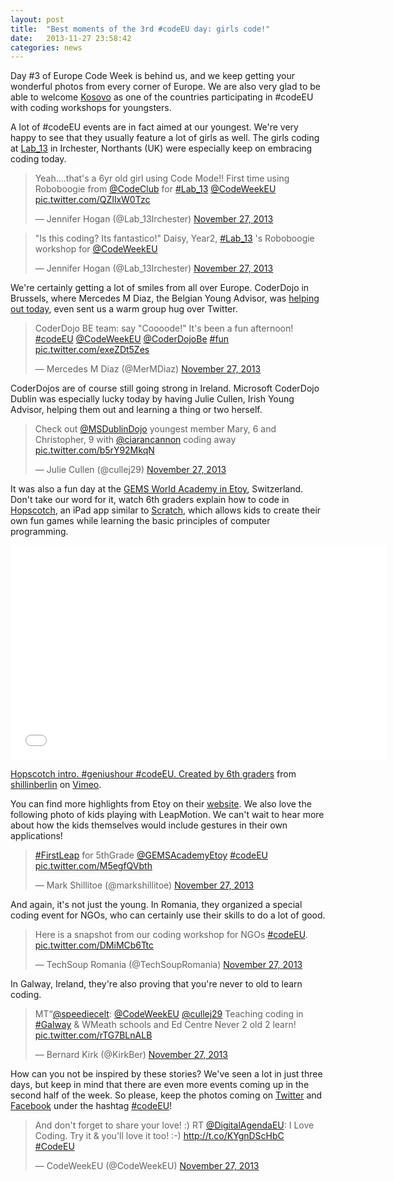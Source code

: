 ```yaml
---
layout: post
title:  "Best moments of the 3rd #codeEU day: girls code!"
date:   2013-11-27 23:58:42
categories: news
---
```


Day #3 of Europe Code Week is behind us, and we keep getting your wonderful photos from every corner of Europe. We are also very glad to be able to welcome [Kosovo](http://codeweek.eu/learn/kosovo/) as one of the countries participating in #codeEU with coding workshops for youngsters.

A lot of #codeEU events are in fact aimed at our youngest. We're very happy to see that they usually feature a lot of girls as well. The girls coding at [Lab_13](http://lab13network.wordpress.com) in Irchester, Northants (UK) were especially keep on embracing coding today.

<blockquote class="twitter-tweet" lang="en"><p>Yeah....that&#39;s a 6yr old girl using Code Mode!! First time using Roboboogie from <a href="https://twitter.com/CodeClub">@CodeClub</a> for <a href="https://twitter.com/search?q=%23Lab_13&amp;src=hash">#Lab_13</a> <a href="https://twitter.com/CodeWeekEU">@CodeWeekEU</a> <a href="http://t.co/QZIlxW0Tzc">pic.twitter.com/QZIlxW0Tzc</a></p>&mdash; Jennifer Hogan (@Lab_13Irchester) <a href="https://twitter.com/Lab_13Irchester/statuses/405704354679623680">November 27, 2013</a></blockquote>
<script async src="//platform.twitter.com/widgets.js" charset="utf-8"></script>

<blockquote class="twitter-tweet" lang="en"><p>&quot;Is this coding? Its fantastico!&quot; Daisy, Year2, <a href="https://twitter.com/search?q=%23Lab_13&amp;src=hash">#Lab_13</a> &#39;s Roboboogie workshop for <a href="https://twitter.com/CodeWeekEU">@CodeWeekEU</a></p>&mdash; Jennifer Hogan (@Lab_13Irchester) <a href="https://twitter.com/Lab_13Irchester/statuses/405709425379262464">November 27, 2013</a></blockquote>
<script async src="//platform.twitter.com/widgets.js" charset="utf-8"></script>

We're certainly getting a lot of smiles from all over Europe. CoderDojo in Brussels, where Mercedes M Diaz, the Belgian Young Advisor, was [helping out today](https://twitter.com/karin_ds/status/405696303138889728), even sent us a warm group hug over Twitter.

<blockquote class="twitter-tweet" lang="en"><p>CoderDojo BE team: say &quot;Coooode!&quot; It&#39;s been a fun afternoon! <a href="https://twitter.com/search?q=%23codeEU&amp;src=hash">#codeEU</a> <a href="https://twitter.com/CodeWeekEU">@CodeWeekEU</a> <a href="https://twitter.com/CoderDojoBe">@CoderDojoBe</a> <a href="https://twitter.com/search?q=%23fun&amp;src=hash">#fun</a> <a href="http://t.co/exeZDt5Zes">pic.twitter.com/exeZDt5Zes</a></p>&mdash; Mercedes M Diaz (@MerMDiaz) <a href="https://twitter.com/MerMDiaz/statuses/405728760273846272">November 27, 2013</a></blockquote>
<script async src="//platform.twitter.com/widgets.js" charset="utf-8"></script>

CoderDojos are of course still going strong in Ireland. Microsoft CoderDojo Dublin was especially lucky today by having Julie Cullen, Irish Young Advisor, helping them out and learning a thing or two herself.

<blockquote class="twitter-tweet" lang="en"><p>Check out <a href="https://twitter.com/MSDublinDojo">@MSDublinDojo</a> youngest member Mary, 6 and Christopher, 9 with <a href="https://twitter.com/ciarancannon">@ciarancannon</a> coding away <a href="http://t.co/b5rY92MkqN">pic.twitter.com/b5rY92MkqN</a></p>&mdash; Julie Cullen (@cullej29) <a href="https://twitter.com/cullej29/statuses/405765987754328064">November 27, 2013</a></blockquote>
<script async src="//platform.twitter.com/widgets.js" charset="utf-8"></script>

It was also a fun day at the [GEMS World Academy in Etoy](http://learningfreewheel.wordpress.com/an-inquiry-into-genius-hour/), Switzerland. Don't take our word for it, watch 6th graders explain how to code in [Hopscotch](http://gethopscotch.com/), an iPad app similar to [Scratch](http://scratch.mit.edu), which allows kids to create their own fun games while learning the basic principles of computer programming.

<iframe src="//player.vimeo.com/video/80494454" width="600" height="343" frameborder="0" webkitallowfullscreen mozallowfullscreen allowfullscreen></iframe> <p><a href="http://vimeo.com/80494454">Hopscotch intro. #geniushour #codeEU. Created by 6th graders</a> from <a href="http://vimeo.com/user8907099">shillinberlin</a> on <a href="https://vimeo.com">Vimeo</a>.</p>

You can find more highlights from Etoy on their [website](http://learningfreewheel.wordpress.com/2013/11/27/european-code-week-codeeu-day-three/). We also love the following photo of kids playing with LeapMotion. We can't wait to hear more about how the kids themselves would include gestures in their own applications! 

<blockquote class="twitter-tweet" lang="en"><p><a href="https://twitter.com/search?q=%23FirstLeap&amp;src=hash">#FirstLeap</a> for 5thGrade <a href="https://twitter.com/GEMSAcademyEtoy">@GEMSAcademyEtoy</a> <a href="https://twitter.com/search?q=%23codeEU&amp;src=hash">#codeEU</a> <a href="http://t.co/M5egfQVbth">pic.twitter.com/M5egfQVbth</a></p>&mdash; Mark Shillitoe (@markshillitoe) <a href="https://twitter.com/markshillitoe/statuses/405750691052126208">November 27, 2013</a></blockquote>
<script async src="//platform.twitter.com/widgets.js" charset="utf-8"></script>

And again, it's not just the young. In Romania, they organized a special coding event for NGOs, who can certainly use their skills to do a lot of good.

<blockquote class="twitter-tweet" lang="en"><p>Here is a snapshot from our coding workshop for NGOs <a href="https://twitter.com/search?q=%23codeEU&amp;src=hash">#codeEU</a>. <a href="http://t.co/DMiMCb6Ttc">pic.twitter.com/DMiMCb6Ttc</a></p>&mdash; TechSoup Romania (@TechSoupRomania) <a href="https://twitter.com/TechSoupRomania/statuses/405698346083291136">November 27, 2013</a></blockquote>
<script async src="//platform.twitter.com/widgets.js" charset="utf-8"></script>

In Galway, Ireland, they're also proving that you're never to old to learn coding.

<blockquote class="twitter-tweet" lang="en"><p>MT“<a href="https://twitter.com/speediecelt">@speediecelt</a>: <a href="https://twitter.com/CodeWeekEU">@CodeWeekEU</a> <a href="https://twitter.com/cullej29">@cullej29</a> Teaching coding in <a href="https://twitter.com/search?q=%23Galway&amp;src=hash">#Galway</a> &amp; WMeath schools and Ed Centre Never 2 old 2 learn! <a href="http://t.co/rTG7BLnALB">pic.twitter.com/rTG7BLnALB</a></p>&mdash; Bernard Kirk (@KirkBer) <a href="https://twitter.com/KirkBer/statuses/405622131792556032">November 27, 2013</a></blockquote>
<script async src="//platform.twitter.com/widgets.js" charset="utf-8"></script>

How can you not be inspired by these stories? We've seen a lot in just three days, but keep in mind that there are even more events coming up in the second half of the week. So please, keep the photos coming on [Twitter](http://twitter.com/{{site.contact.twitter}}) and [Facebook](https://www.facebook.com/{{site.contact.facebook}}) under the hashtag [#codeEU](https://twitter.com/search?q=%23codeEU&src=typd)!

<blockquote class="twitter-tweet" lang="en"><p>And don&#39;t forget to share your love! :) RT <a href="https://twitter.com/DigitalAgendaEU">@DigitalAgendaEU</a>: I Love Coding. Try it &amp; you&#39;ll love it too! :-) <a href="http://t.co/KYgnDScHbC">http://t.co/KYgnDScHbC</a> <a href="https://twitter.com/search?q=%23CodeEU&amp;src=hash">#CodeEU</a></p>&mdash; CodeWeekEU (@CodeWeekEU) <a href="https://twitter.com/CodeWeekEU/statuses/405665175187234816">November 27, 2013</a></blockquote>
<script async src="//platform.twitter.com/widgets.js" charset="utf-8"></script>